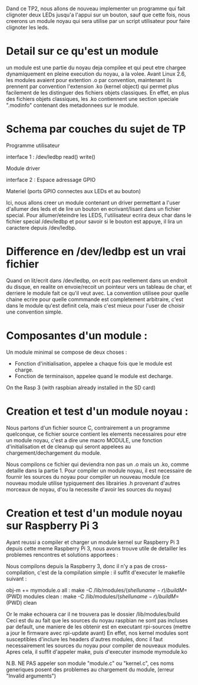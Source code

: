 
Dand ce TP2, nous allons de nouveau implementer un programme qui fait clignoter
deux LEDs jusqu'a l'appui sur un bouton, sauf que cette fois, nous creerons
un module noyau qui sera utilise par un script utilisateur pour faire
clignoter les leds.

Detail sur ce qu'est un module
==============================

un module est une partie du noyau deja compilee et qui peut etre chargee
dynamiquement en pleine execution du noyau, a la volee.
Avant Linux 2.6, les modules avaient pour extention .o par convention,
maintenant ils prennent par convention l'extension .ko (kernel object)
qui permet plus facilement de les distinguer des fichiers objets classiques.
En effet, en plus des fichiers objets classiques, les .ko contiennent
une section speciale ".modinfo" contenant des metadonnees sur le module.


Schema par couches du sujet de TP
=================================

Programme utilisateur

interface 1 : /dev/ledbp   read() write()

Module driver

interface 2 : Espace adressage GPIO

Materiel (ports GPIO connectes aux LEDs et au bouton)

Ici, nous allons creer un module contenant un driver permettant a l'user
d'allumer des leds et de lire un bouton en ecrivant/lisant dans un fichier
special. Pour allumer/eteindre les LEDS, l'utilisateur ecrira deux char
dans le fichier special /dev/ledbp et pour savoir si le bouton est appuye,
il lira un caractere depuis /dev/ledbp.

Difference en /dev/ledbp est un vrai fichier
============================================

Quand on lit/ecrit dans /dev/ledbp, on ecrit pas reellement dans un endroit
du disque, en realite on envoie/recoit un pointeur vers un tableau de char,
et derriere le module fait ce qu'il veut avec.
La convention utilisee pour quelle chaine ecrire pour quelle commmande
est completement arbitraire, c'est dans le module qu'est definit cela,
mais c'est mieux pour l'user de choisir une convention simple.


Composantes d'un module :
=========================

Un module minimal se compose de deux choses :
 * Fonction d'initialisation, appelee a chaque fois que le module est charge.
 * Fonction de terminaison, appelee quand le module est decharge.

On the Rasp 3 (with raspbian already installed in the SD card)


Creation et test d'un module noyau :
====================================

Nous partons d'un fichier source C,
contrairement a un programme quelconque, ce fichier source
contient les elements necessaires pour etre un module noyau,
c'est a dire une macro MODULE, une fonction d'initialisation
et de cleanup qui seront appelees au chargement/dechargement du module.

Nous compilons ce fichier qui deviendra non pas un .o mais un .ko,
comme detaille dans la partie 1. Pour compiler un module noyau, il est
necessaire de fournir les sources du noyau pour compiler un nouveau module
(ce nouveau module utilise typiquement des librairies .h provenant d'autres
morceaux de noyau, d'ou la necessite d'avoir les sources du noyau)

Creation et test d'un module noyau sur Raspberry Pi 3
=====================================================

Ayant reussi a compiler et charger un module kernel sur Raspberry Pi 3
depuis cette meme Raspberry Pi 3, nous avons trouve utile de detailler
les problemes rencontres et solutions apportees :

Nous compilons depuis la Raspberry 3, donc il n'y a pas de cross-compilation,
c'est de la compilation simple : il suffit d'executer le makefile suivant :

obj-m += mymodule.o
all :
	make -C /lib/modules/$(shell uname -r)/build M=$(PWD) modules
clean :
	make -C /lib/modules/$(shell uname -r)/build M=$(PWD) clean

Or le make echouera car il ne trouvera pas le dossier /lib/modules/build
Ceci est du au fait que les sources du noyau raspbian ne sont pas incluses
par default, une maniere de les obtenir est en executant rpi-sources
(mettre a jour le firmware avec rpi-update avant)
En effet, nos kernel modules sont susceptibles d'inclure les headers d'autres
modules, donc il faut necessairement les sources du noyau pour compiler de
nouveaux modules.
Apres cela, il suffit d'appeler make, puis d'executer insmode mymodule.ko

N.B. NE PAS appeler son module "module.c" ou "kernel.c", ces noms generiques
posent des problemes au chargement du module, (erreur "Invalid arguments")

